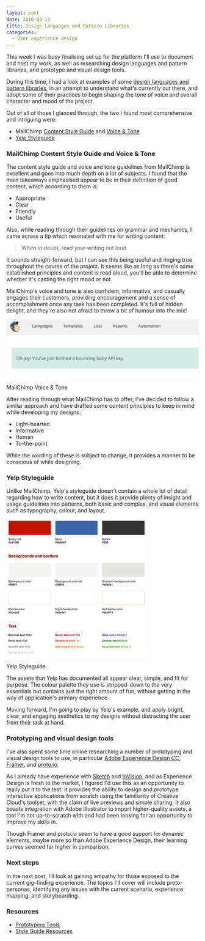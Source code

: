 ```yaml
---
layout: post
date: 2016-03-13
title: Design Languages and Pattern Libraries
categories:
  - User experience design
---
```


This week I was busy finalising set up for the platform I'll use to document and host my work, as well as researching design languages and pattern libraries, and prototype and visual design tools.

During this time, I had a look at examples of some <a href="http://styleguides.io/examples.html" target="_blank">design languages and pattern libraries</a>, in an attempt to understand what's currently out there, and adopt some of their practices to begin shaping the tone of voice and overall character and mood of the project.

Out of all of those I glanced through, the two I found most comprehensive and intriguing were:

- MailChimp <a href="http://styleguide.mailchimp.com/" target="_blank">Content Style Guide</a> and <a href="http://voiceandtone.com/" target="_blank">Voice & Tone</a>
- <a href="http://www.yelp.com/styleguide" target="_blank">Yelp Styleguide</a>

### MailChimp Content Style Guide and Voice & Tone

The content style guide and voice and tone guidelines from MailChimp is excellent and goes into much depth on a lot of subjects. I found that the main takeaways emphasised appear to be in their definition of good content, which according to them is:

- Appropriate
- Clear
- Friendly
- Useful

Also, while reading through their guidelines on grammar and mechanics, I came across a tip which resonated with me for writing content:

> When in doubt, read your writing out loud

It sounds straight-forward, but I can see this being useful and ringing true throughout the course of the project. It seems like as long as there's some established principles and content is read aloud, you'll be able to determine whether it's casting the right mood or not.

MailChimp's voice and tone is also confident, informative, and casually engages their customers, providing encouragement and a sense of accomplishment once any task has been completed. It's full of hidden delight, and they're also not afraid to throw a bit of humour into the mix!

![MailChimp Voice & Tone](/assets/images/2016-03-13-design-languages-pattern-libraries/mailchimp-voice-tone.jpg)
<figcaption>MailChimp Voice & Tone</figcaption>

After reading through what MailChimp has to offer, I've decided to follow a similar approach and have drafted some content principles to keep in mind while developing my designs:

- Light-hearted
- Informative
- Human
- To-the-point

While the wording of these is subject to change, it provides a manner to be conscious of while designing.

### Yelp Styleguide

Unlike MailChimp, Yelp's styleguide doesn't contain a whole lot of detail regarding how to write content, but it does it provide plenty of insight and usage guidelines into patterns, both basic and complex, and visual elements such as typography, colour, and layout.

![Yelp styleguide](/assets/images/2016-03-13-design-languages-pattern-libraries/yelp-styleguide.png)
<figcaption>Yelp Styleguide</figcaption>

The assets that Yelp has documented all appear clear, simple, and fit for purpose. The colour palette they use is stripped-down to the very essentials but contains just the right amount of fun, without getting in the way of application's primary experience.

Moving forward, I'm going to play by Yelp's example, and apply bright, clear, and engaging aesthetics to my designs without distracting the user from their task at hand.

### Prototyping and visual design tools

I've also spent some time online researching a number of prototyping and visual design tools to use, in particular <a href="http://www.adobe.com/ie/products/experience-design.html" target="_blank">Adobe Experience Design CC</a>, <a href="http://framerjs.com/" target="_blank">Framer</a>, and <a href="https://proto.io/" target="_blank">proto.io</a>.

As I already have experience with <a href="http://bohemiancoding.com/sketch/" target="_blank">Sketch</a> and <a href="http://www.invisionapp.com/" target="_blank">InVision</a>, and as Experience Design is fresh to the market, I figured I'd use this as an opportunity to really put it to the test. It provides the ability to design and prototype interactive applications from scratch using the familiarity of Creative Cloud's toolset, with the claim of live previews and simple sharing. It also boasts integration with Adobe Illustrator to import higher-quality assets, a tool I'm not up-to-scratch with and had been looking for an opportunity to improve my skills in.

Though Framer and proto.io seem to have a good support for dynamic elements, maybe more so than Adobe Experience Design, their learning curves seemed far higher in comparison.

### Next steps

In the next post, I'll look at gaining empathy for those exposed to the current gig-finding experience. The topics I'll cover will include proto-personas, identifying any issues with the current scenario, experience mapping, and storyboarding.

### Resources

- <a href="http://www.cooper.com/prototyping-tools" target="_blank">Prototyping Tools</a>
- <a href="http://styleguides.io/" target="_blank">Style Guide Resources</a>
